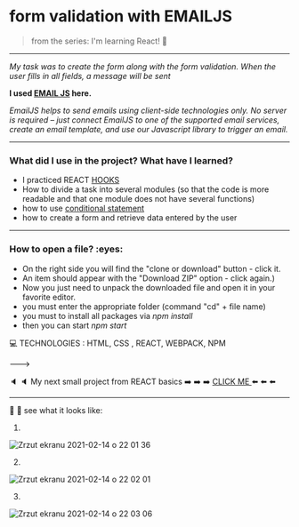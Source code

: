 
<h1> form validation with EMAILJS </h1>


>from the series: I'm learning React! :muscle:

----

*My task was to create the form along with the form validation. When the user fills in all fields, a message will be sent*


**I used [EMAIL JS](https://www.emailjs.com/docs/) here.**

*EmailJS helps to send emails using client-side technologies only. No server is required – just connect EmailJS to one of the supported email services, create an email template, and use our Javascript library to trigger an email.*



----


<h3>What did I use in the project? What have I learned?</h3>


* I practiced REACT [HOOKS](https://reactjs.org/docs/hooks-overview.html)
* How to divide a task into several modules (so that the code is more readable and that one module does not have several functions)
* how to use [conditional statement](https://www.robinwieruch.de/conditional-rendering-react)
* how to create a form and retrieve data entered by the user

-----

<h3>How to open a file? :eyes: </h3>

* On the right side you will find the "clone or download" button - click it.
* An item should appear with the "Download ZIP" option - click again.)
* Now you just need to unpack the downloaded file and open it in your favorite editor.
* you must enter the appropriate folder (command "cd" + file name)
* you must to install all packages via *npm install*
* then you can start *npm start*




:computer: TECHNOLOGIES : HTML, CSS , REACT, WEBPACK, NPM



———>

:speaker: :speaker: My next small project from REACT basics  :arrow_right: :arrow_right: :arrow_right: [CLICK ME ](https://github.com/martynakil/kanban-board-react) :arrow_left: :arrow_left: :arrow_left:

----


:mag_right: :mag_right: see what it looks like:



1.
![Zrzut ekranu 2021-02-14 o 22 01 36](https://user-images.githubusercontent.com/59742201/107889270-b2cf7680-6f11-11eb-8cf3-ddb1b7a7d433.png)

2.
![Zrzut ekranu 2021-02-14 o 22 02 01](https://user-images.githubusercontent.com/59742201/107889269-b2cf7680-6f11-11eb-85a3-720939700743.png)

3.
![Zrzut ekranu 2021-02-14 o 22 03 06](https://user-images.githubusercontent.com/59742201/107889265-b19e4980-6f11-11eb-9f19-6f68ae6307c2.png)







